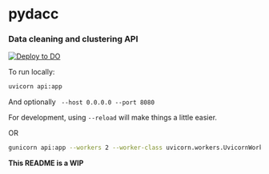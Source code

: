 # pydacc
### Data cleaning and clustering API

[![Deploy to DO](https://www.deploytodo.com/do-btn-blue.svg)](https://cloud.digitalocean.com/apps/new?repo=https://github.com/batmanscode/pydacc/tree/batmanscode-digitalocean-1)

To run locally:
```bash
uvicorn api:app
```

And optionally ` --host 0.0.0.0 --port 8080`

For development, using `--reload` will make things a little easier.

OR

```bash
gunicorn api:app --workers 2 --worker-class uvicorn.workers.UvicornWorker --bind 0.0.0.0:8080
```

**This README is a WIP**
